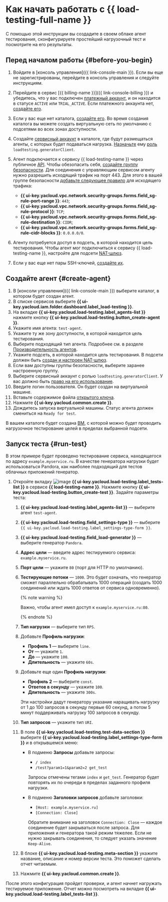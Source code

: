 # Как начать работать с {{ load-testing-full-name }}

С помощью этой инструкции вы создадите в своем облаке агент тестирования, сконфигурируете простейший нагрузочный тест и посмотрите на его результаты.

## Перед началом работы {#before-you-begin}

1. Войдите в [консоль управления]({{ link-console-main }}). Если вы еще не зарегистрированы, перейдите в консоль управления и следуйте инструкциям.
1. Перейдите в сервис [{{ billing-name }}]({{ link-console-billing }}) и убедитесь, что у вас подключен [платежный аккаунт](../billing/concepts/billing-account.md), и он находится в статусе `ACTIVE` или `TRIAL_ACTIVE`. Если платежного аккаунта нет, [создайте его](../billing/quickstart/index.md).
1. Если у вас еще нет каталога, [создайте его](../resource-manager/operations/folder/create.md). Во время создания каталога вы можете создать виртуальную сеть по умолчанию с подсетями во всех зонах доступности.
1. Создайте [сервисный аккаунт](../iam/operations/sa/create.md) в каталоге, где будут размещаться агенты, с которых будет подаваться нагрузка. [Назначьте](../iam/operations/roles/grant.md) ему [роль](./security/#roles-list) `loadtesting.generatorClient`.
1. Агент подключается к сервису {{ load-testing-name }} через публичное [API](../glossary/rest-api.md). Чтобы обезопасить себя, [создайте группу безопасности](../vpc/operations/security-group-create.md). Для соединения с управляющим сервисом агенту нужно разрешить исходящий трафик на порт 443. Для этого в вашей группе безопасности [добавьте следующее правило](../vpc/operations/security-group-add-rule.md) для исходящего трафика:
    * **{{ ui-key.yacloud.vpc.network.security-groups.forms.field_sg-rule-port-range }}**: `443`;
    * **{{ ui-key.yacloud.vpc.network.security-groups.forms.field_sg-rule-protocol }}**: `TCP`;
    * **{{ ui-key.yacloud.vpc.network.security-groups.forms.field_sg-rule-destination }}**: `CIDR`;
    * **{{ ui-key.yacloud.vpc.network.security-groups.forms.field_sg-rule-cidr-blocks }}**: `0.0.0.0/0`.

1. Агенту потребуется доступ в подсеть, в которой находится цель тестирования. Чтобы агент мог подключиться к сервису {{ load-testing-name }}, настройте для подсети [NAT-шлюз](../vpc/operations/create-nat-gateway.md).
1. Если у вас еще нет пары SSH-ключей, [создайте их](../compute/operations/vm-connect/ssh.md#creating-ssh-keys).

## Создайте агент {#create-agent}

1. В [консоли управления]({{ link-console-main }}) выберите каталог, в котором будет создан агент.
1. В списке сервисов выберите **{{ ui-key.yacloud.iam.folder.dashboard.label_load-testing }}**.
1. На вкладке **{{ ui-key.yacloud.load-testing.label_agents-list }}** нажмите кнопку **{{ ui-key.yacloud.load-testing.button_create-agent }}**.
1. Укажите имя агента: `test-agent`.
1. Укажите ту же зону доступности, в которой находится цель тестирования.
1. Выберите подходящий тип агента. Подробнее см. в разделе [Производительность агентов](concepts/agent.md#benchmark).
1. Укажите подсеть, в которой находится цель тестирования. В подсети должен быть [создан и настроен NAT-шлюз](../vpc/operations/create-nat-gateway.md).
1. Если вам доступны группы безопасности, выберите заранее настроенную группу. 
1. Выберите сервисный аккаунт с ролью `loadtesting.generatorClient`. У вас должно быть [право на его использование](../iam/operations/sa/set-access-bindings.md).
1. Введите логин пользователя. Он будет создан на виртуальной машине.
1. Вставьте содержимое файла [открытого ключа](../compute/operations/vm-connect/ssh.md#copy-key).
1. Нажмите **{{ ui-key.yacloud.common.create }}**.
1. Дождитесь запуска виртуальной машины. Статус агента должен смениться на `Ready for test`.

В вашем каталоге будет создана [ВМ](../glossary/vm.md), с которой можно будет проводить нагрузочное тестирование целей в пределах выбранной подсети.

## Запуск теста {#run-test}

В этом примере будет проведено тестирование сервиса, находящегося по адресу `example.myservice.ru`.
В качестве генератора нагрузки будет использоваться Pandora, как наиболее подходящий для тестов облачных приложений генератор.

1. Откройте вкладку ![image](../_assets/load-testing/test.svg) **{{ ui-key.yacloud.load-testing.label_tests-list }}** в сервисе **{{ load-testing-name }}**. Нажмите кнопку **{{ ui-key.yacloud.load-testing.button_create-test }}**. Задайте параметры теста:
   1. **{{ ui-key.yacloud.load-testing.label_agents-list }}** — выберите агент `test-agent`.
   1. **{{ ui-key.yacloud.load-testing.field_settings-type }}** — выберите `{{ ui-key.yacloud.load-testing.label_settings-type-form }}`.
   1. **{{ ui-key.yacloud.load-testing.field_load-generator }}** — выберите генератор `Pandora`.
   1. **Адрес цели** — введите адрес тестируемого сервиса: `example.myservice.ru`.
   1. **Порт цели** — укажите `80` (порт для HTTP по умолчанию).
   1. **Тестирующие потоки** — `1000`.
        Это будет означать, что генератор сможет параллельно обрабатывать 1000 операций (создать 1000 соединений или ждать 1000 ответов от сервиса одновременно).

        {% note warning %}

        Важно, чтобы агент имел доступ к `example.myservice.ru:80`.

        {% endnote %}

   1. **Тип нагрузки** — выберите тип `RPS`.
   1. Добавьте **Профиль нагрузки**:
      * **Профиль 1** — выберите `line`.
      * **От** — укажите `1`.
      * **До** — укажите `100`.
      * **Длительность** — укажите `60s`.
   1. Добавьте еще один **Профиль нагрузки**:
      * **Профиль 2** — выберите `const`.
      * **Ответов в секунду** — укажите `100`.
      * **Длительность** — укажите `300s`.

      Эти настройки дадут генератору указание наращивать нагрузку от 1 до 100 запросов в секунду первые 60 секунд, а потом 5 минут поддерживать нагрузку 100 запросов в секунду.		
   1. **Тип запросов** — укажите тип `URI`.
   1. В поле **{{ ui-key.yacloud.load-testing.test-data-section }}** выберите **{{ ui-key.yacloud.load-testing.label_settings-type-form }}** и в открывшемся меню:
      * В подменю **Запросы** добавьте запросы:
        * `/ index`
        * `/test?param1=1&param2=2 get_test`

        Запросы отмечены тегами `index` и `get_test`. Генератор будет повторять их по очереди в пределах заданного профиля нагрузки.
      * В подменю **Заголовки запросов** добавьте заголовки:
        * `[Host: example.myservice.ru]`
        * `[Connection: Close]`

        Обратите внимание на заголовок `Connection: Close` — каждое соединение будет закрываться после запроса. Для приложения и генератора такой режим тяжелее. Если не нужно закрывать соединения, то следует указать значение `Keep-Alive`.
   1. В блоке **{{ ui-key.yacloud.load-testing.meta-section }}** укажите название, описание и номер версии теста. Это поможет сделать отчет читаемым.
   1. Нажмите **{{ ui-key.yacloud.common.create }}**.

После этого конфигурация пройдет проверки, и агент начнет нагружать тестируемое приложение. Отчет можно посмотреть на вкладке **{{ ui-key.yacloud.load-testing.label_tests-list }}**.
